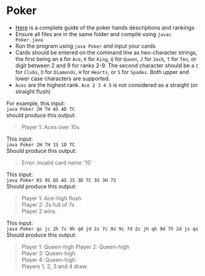 # Poker
- [Here](https://en.wikipedia.org/wiki/List_of_poker_hands) is a complete guide of the poker hands descriptions and rankings
- Ensure all files are in the same folder and compile using `javac Poker.java`
- Run the program using `java Poker` and input your cards
- Cards should be entered on the command line as two-character strings, the first being an `A` for `Ace`, `K` for `King`, `Q` for `Queen`, `J` for `Jack`, `T` for `Ten`, or digit between 2 and 9 for ranks 2-9. The second character should be a `C` for `Clubs`, `D` for `Diamonds`, `H` for `Hearts`, or `S` for `Spades`. Both upper and lower case characters are supported.
- `Aces` are the highest rank. `Ace 2 3 4 5` is not considered as a straight (or straight flush)

For example, this input:    
`java Poker 2H TH AS AD TC`    
should produce this output:    
> Player 1: Aces over 10s  

This input:  
`java Poker 2H TH 1S 1D TC`  
Should produce this output:  
> Error: invalid card name '1S'  

This input:  
`java Poker KS 9S QS AS JS 3D 7C 3S 3H 7S`  
Should produce this output:    
>Player 1: Ace-high flush      
>Player 2: 3s full of 7s      
>Player 2 wins.      

This input:    
`java Poker qc jc 2h 7s 9h qd jd 2s 7c 9s 9c 7d 2c jh qh 9d 7h 2d js qs`  
Should produce this output:  
>Player 1: Queen-high
>Player 2: Queen-high  
>Player 3: Queen-high    
>Player 4: Queen-high    
>Players 1, 2, 3 and 4 draw.    
